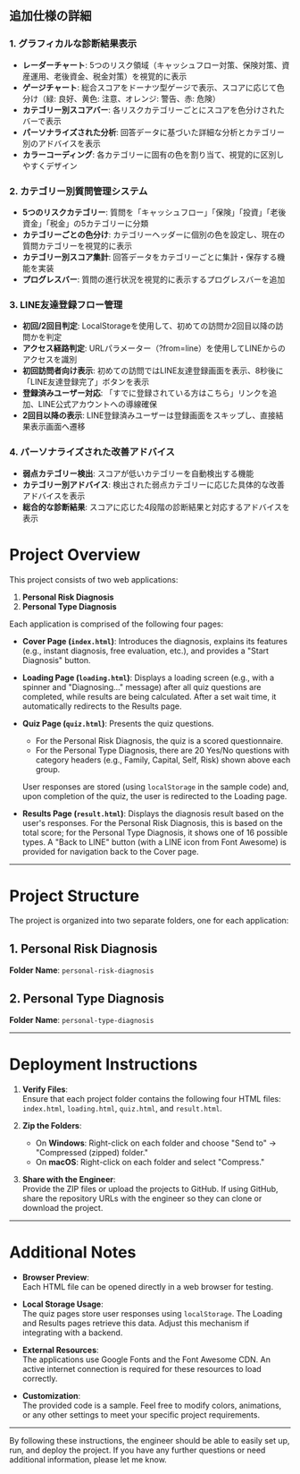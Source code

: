## 追加仕様の詳細

### 1. グラフィカルな診断結果表示
- **レーダーチャート**: 5つのリスク領域（キャッシュフロー対策、保険対策、資産運用、老後資金、税金対策）を視覚的に表示
- **ゲージチャート**: 総合スコアをドーナツ型ゲージで表示、スコアに応じて色分け（緑: 良好、黄色: 注意、オレンジ: 警告、赤: 危険）
- **カテゴリー別スコアバー**: 各リスクカテゴリーごとにスコアを色分けされたバーで表示
- **パーソナライズされた分析**: 回答データに基づいた詳細な分析とカテゴリー別のアドバイスを表示
- **カラーコーディング**: 各カテゴリーに固有の色を割り当て、視覚的に区別しやすくデザイン

### 2. カテゴリー別質問管理システム
- **5つのリスクカテゴリー**: 質問を「キャッシュフロー」「保険」「投資」「老後資金」「税金」の5カテゴリーに分類
- **カテゴリーごとの色分け**: カテゴリーヘッダーに個別の色を設定し、現在の質問カテゴリーを視覚的に表示
- **カテゴリー別スコア集計**: 回答データをカテゴリーごとに集計・保存する機能を実装
- **プログレスバー**: 質問の進行状況を視覚的に表示するプログレスバーを追加

### 3. LINE友達登録フロー管理
- **初回/2回目判定**: LocalStorageを使用して、初めての訪問か2回目以降の訪問かを判定
- **アクセス経路判定**: URLパラメーター（?from=line）を使用してLINEからのアクセスを識別
- **初回訪問者向け表示**: 初めての訪問ではLINE友達登録画面を表示、8秒後に「LINE友達登録完了」ボタンを表示
- **登録済みユーザー対応**: 「すでに登録されている方はこちら」リンクを追加、LINE公式アカウントへの導線確保
- **2回目以降の表示**: LINE登録済みユーザーは登録画面をスキップし、直接結果表示画面へ遷移

### 4. パーソナライズされた改善アドバイス
- **弱点カテゴリー検出**: スコアが低いカテゴリーを自動検出する機能
- **カテゴリー別アドバイス**: 検出された弱点カテゴリーに応じた具体的な改善アドバイスを表示
- **総合的な診断結果**: スコアに応じた4段階の診断結果と対応するアドバイスを表示


# Project Overview

This project consists of two web applications:
1. **Personal Risk Diagnosis**
2. **Personal Type Diagnosis**

Each application is comprised of the following four pages:
- **Cover Page (`index.html`)**: Introduces the diagnosis, explains its features (e.g., instant diagnosis, free evaluation, etc.), and provides a "Start Diagnosis" button.
- **Loading Page (`loading.html`)**: Displays a loading screen (e.g., with a spinner and "Diagnosing..." message) after all quiz questions are completed, while results are being calculated. After a set wait time, it automatically redirects to the Results page.
- **Quiz Page (`quiz.html`)**: Presents the quiz questions.
  - For the Personal Risk Diagnosis, the quiz is a scored questionnaire.
  - For the Personal Type Diagnosis, there are 20 Yes/No questions with category headers (e.g., Family, Capital, Self, Risk) shown above each group.
  
  User responses are stored (using `localStorage` in the sample code) and, upon completion of the quiz, the user is redirected to the Loading page.
  
- **Results Page (`result.html`)**: Displays the diagnosis result based on the user's responses. For the Personal Risk Diagnosis, this is based on the total score; for the Personal Type Diagnosis, it shows one of 16 possible types. A "Back to LINE" button (with a LINE icon from Font Awesome) is provided for navigation back to the Cover page.

---

# Project Structure

The project is organized into two separate folders, one for each application:

## 1. Personal Risk Diagnosis

**Folder Name**: `personal-risk-diagnosis`


## 2. Personal Type Diagnosis

**Folder Name**: `personal-type-diagnosis`


---

# Deployment Instructions

1. **Verify Files**:  
   Ensure that each project folder contains the following four HTML files: `index.html`, `loading.html`, `quiz.html`, and `result.html`.

2. **Zip the Folders**:  
   - On **Windows**: Right-click on each folder and choose "Send to" → "Compressed (zipped) folder."
   - On **macOS**: Right-click on each folder and select "Compress."

3. **Share with the Engineer**:  
   Provide the ZIP files or upload the projects to GitHub. If using GitHub, share the repository URLs with the engineer so they can clone or download the project.

---

# Additional Notes

- **Browser Preview**:  
  Each HTML file can be opened directly in a web browser for testing.

- **Local Storage Usage**:  
  The quiz pages store user responses using `localStorage`. The Loading and Results pages retrieve this data. Adjust this mechanism if integrating with a backend.

- **External Resources**:  
  The applications use Google Fonts and the Font Awesome CDN. An active internet connection is required for these resources to load correctly.

- **Customization**:  
  The provided code is a sample. Feel free to modify colors, animations, or any other settings to meet your specific project requirements.

---

By following these instructions, the engineer should be able to easily set up, run, and deploy the project. If you have any further questions or need additional information, please let me know.
